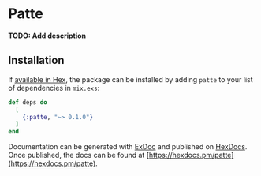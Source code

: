# Patte

**TODO: Add description**

## Installation

If [available in Hex](https://hex.pm/docs/publish), the package can be installed
by adding `patte` to your list of dependencies in `mix.exs`:

```elixir
def deps do
  [
    {:patte, "~> 0.1.0"}
  ]
end
```

Documentation can be generated with [ExDoc](https://github.com/elixir-lang/ex_doc)
and published on [HexDocs](https://hexdocs.pm). Once published, the docs can
be found at [https://hexdocs.pm/patte](https://hexdocs.pm/patte).

